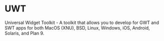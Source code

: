 # UWT
Universal Widget Toolkit - A toolkit that allows you to develop for GWT and SWT apps for both MacOS (XNU), BSD, Linux, Windows, iOS, Android, Solaris, and Plan 9.

